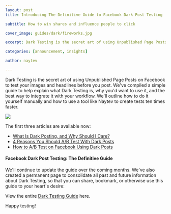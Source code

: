 ```yaml
---
layout: post
title: Introducing The Definitive Guide to Facebook Dark Post Testing

subtitle: How to win shares and influence people to click

cover_image: guides/dark/fireworks.jpg

excerpt: Dark Testing is the secret art of using Unpublished Page Posts on Facebook to test your images and headlines before you post.

categories: [announcement, insights]

author: naytev

---
```


Dark Testing is the secret art of using Unpublished Page Posts on Facebook to test your images and headlines before you post. We've compiled a simple guide to help explain what Dark Testing is, why you'd want to use it, and the best way to integrate it with your workflow. We'll outline how to do it yourself manually and how to use a tool like Naytev to create tests ten times faster. 

<div class="full zoomable"><img src="/images/guides/dark/spark.png"></div>

The first three articles are available now:

<ul>
	<li>
		<a href="/what-and-why-is-dark-post-testing/" target="_blank">What Is Dark Posting, and Why Should I Care?</a>
	</li>
	<li>
		<a href="/reasons-you-should-run-dark-post-tests/" target="_blank">4 Reasons You Should A/B Test With Dark Posts</a>
	</li>
	<li>
		<a href="/dark-test-recipe/" target="_blank">How to A/B Test on Facebook Using Dark Posts</a>
	</li>
</ul>

#### Facebook Dark Post Testing: The Definitive Guide

We'll continue to update the guide over the coming months. We've also created a permanent page to consolidate all past and future information about Dark Testing, so that you can share, bookmark, or otherwise use this guide to your heart's desire:

View the entire <a href="/dark-post-testing-guide" target="_blank">Dark Testing Guide</a> here.

Happy testing!

